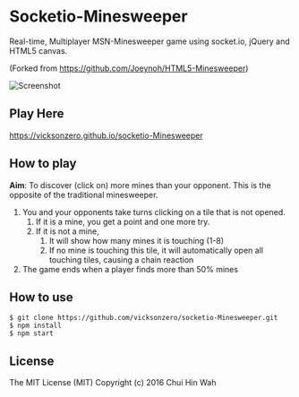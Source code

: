 # Socketio-Minesweeper

Real-time, Multiplayer MSN-Minesweeper game using socket.io, jQuery and HTML5 canvas.

(Forked from https://github.com/Joeynoh/HTML5-Minesweeper)

![Screenshot](https://github.com/vicksonzero/socketio-Minesweeper/blob/master/screenshots/screenshot01.png)

## Play Here

https://vicksonzero.github.io/socketio-Minesweeper


## How to play

**Aim**: To discover (click on) more mines than your opponent. This is the opposite of the traditional minesweeper.

1. You and your opponents take turns clicking on a tile that is not opened.
    1. If it is a mine, you get a point and one more try.
    2. If it is not a mine,
        1. It will show how many mines it is touching (1-8)
        2. If no mine is touching this tile, it will automatically open all touching tiles, causing a chain reaction
2. The game ends when a player finds more than 50% mines

## How to use

    $ git clone https://github.com/vicksonzero/socketio-Minesweeper.git
    $ npm install
    $ npm start

## License

The MIT License (MIT)
Copyright (c) 2016 Chui Hin Wah
